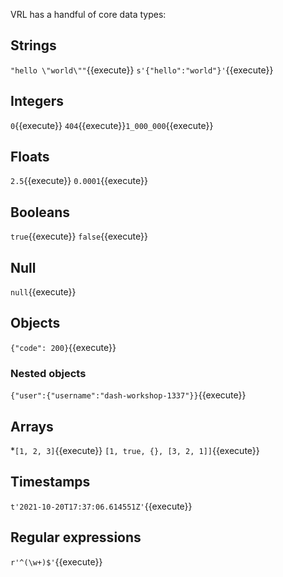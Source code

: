 VRL has a handful of core data types:

## Strings

`"hello \"world\""`{{execute}}
`s'{"hello":"world"}'`{{execute}}

## Integers

`0`{{execute}}
`404`{{execute}}`1_000_000`{{execute}}

## Floats

`2.5`{{execute}}
`0.0001`{{execute}}

## Booleans

`true`{{execute}}
`false`{{execute}}

## Null

`null`{{execute}}

## Objects

`{"code": 200}`{{execute}}

### Nested objects

`{"user":{"username":"dash-workshop-1337"}}`{{execute}}

## Arrays

*`[1, 2, 3]`{{execute}}
`[1, true, {}, [3, 2, 1]]`{{execute}}

## Timestamps

`t'2021-10-20T17:37:06.614551Z'`{{execute}}

## Regular expressions

`r'^(\w+)$'`{{execute}}